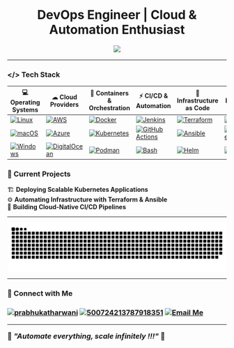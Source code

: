 <h1 align="center">
   DevOps Engineer | Cloud & Automation Enthusiast
</h1>

<p align="center">
  <img src="https://media4.giphy.com/media/v1.Y2lkPTc5MGI3NjExdzkydjRidHVxZW16a2pmd2diczBhcGIyaGxncGh2c2l0MnFyaWtoaCZlcD12MV9pbnRlcm5hbF9naWZfYnlfaWQmY3Q9Zw/1lDDbtArVOHPrERDf2/giphy.gif" width="200">
</p>

---

### </> Tech Stack  

💻 **Operating Systems** | ☁ **Cloud Providers** | 🚢 **Containers & Orchestration** | ⚡ **CI/CD & Automation** | 📜 **Infrastructure as Code** | 🧐 **Monitoring & Logging**  
--- | --- | --- | --- | --- | ---  
[![Linux](https://img.shields.io/badge/Linux-FCC624?style=for-the-badge&logo=linux&logoColor=black)](https://www.linux.org/) | [![AWS](https://img.shields.io/badge/AWS-FF9900?style=for-the-badge&logo=amazonaws&logoColor=white)](https://aws.amazon.com/) | [![Docker](https://img.shields.io/badge/Docker-2496ED?style=for-the-badge&logo=docker&logoColor=white)](https://www.docker.com/) | [![Jenkins](https://img.shields.io/badge/Jenkins-D24939?style=for-the-badge&logo=jenkins&logoColor=white)](https://www.jenkins.io/) | [![Terraform](https://img.shields.io/badge/Terraform-623CE4?style=for-the-badge&logo=terraform&logoColor=white)](https://www.terraform.io/) | [![Grafana](https://img.shields.io/badge/Grafana-F46800?style=for-the-badge&logo=grafana&logoColor=white)](https://grafana.com/)  
[![macOS](https://img.shields.io/badge/macOS-000000?style=for-the-badge&logo=apple&logoColor=white)](https://www.apple.com/macos/) | [![Azure](https://img.shields.io/badge/Azure-0078D4?style=for-the-badge&logo=microsoftazure&logoColor=white)](https://azure.microsoft.com/) | [![Kubernetes](https://img.shields.io/badge/Kubernetes-326CE5?style=for-the-badge&logo=kubernetes&logoColor=white)](https://kubernetes.io/) | [![GitHub Actions](https://img.shields.io/badge/GitHub_Actions-2088FF?style=for-the-badge&logo=githubactions&logoColor=white)](https://github.com/features/actions) | [![Ansible](https://img.shields.io/badge/Ansible-000000?style=for-the-badge&logo=ansible&logoColor=white)](https://www.ansible.com/) | [![Prometheus](https://img.shields.io/badge/Prometheus-E6522C?style=for-the-badge&logo=prometheus&logoColor=white)](https://prometheus.io/)  
[![Windows](https://img.shields.io/badge/Windows-0078D6?style=for-the-badge&logo=windows&logoColor=white)](https://www.microsoft.com/en-us/windows) | [![DigitalOcean](https://img.shields.io/badge/DigitalOcean-0080FF?style=for-the-badge&logo=digitalocean&logoColor=white)](https://www.digitalocean.com/) | [![Podman](https://img.shields.io/badge/Podman-892CA0?style=for-the-badge&logo=podman&logoColor=white)](https://podman.io/) | [![Bash](https://img.shields.io/badge/Bash-4EAA25?style=for-the-badge&logo=gnubash&logoColor=white)](https://www.gnu.org/software/bash/) | [![Helm](https://img.shields.io/badge/Helm-0F1689?style=for-the-badge&logo=helm&logoColor=white)](https://helm.sh/) | [![Nagios](https://img.shields.io/badge/Nagios-DC143C?style=for-the-badge&logo=nagios&logoColor=white)](https://www.nagios.org/)  


### 📌 Current Projects  
🏗️ **Deploying Scalable Kubernetes Applications**  
⚙️ **Automating Infrastructure with Terraform & Ansible**  
🔄 **Building Cloud-Native CI/CD Pipelines**  

---

<div align="center">
  
![snake gif](https://github.com/PrabhuKatharwani/PrabhuKatharwani/blob/output/github-snake-dark.svg)
  
</div>
  
---

### 🔗 Connect with Me

<h3 align="left">
<p align="left">
<a href="https://linkedin.com/in/prabhukatharwani" target="blank"><img align="center" src="https://raw.githubusercontent.com/rahuldkjain/github-profile-readme-generator/master/src/images/icons/Social/linked-in-alt.svg" alt="prabhukatharwani" height="20" width="20" /></a>
<a href="https://discord.gg/500724213787918351" target="blank"><img align="center" src="https://logos-world.net/wp-content/uploads/2020/12/Discord-Logo.png" alt="500724213787918351" height="17" width="33" /></a>
<a href="mailto:prabhukatharwani@gmail.com">
  <img align="center" 
       src="https://upload.wikimedia.org/wikipedia/commons/7/7e/Gmail_icon_%282020%29.svg" 
       alt="Email Me" 
       height="17" 
       width="23" />
</a>
</p>
  
---

🌟 *"Automate everything, scale infinitely !!!"* 🌟


